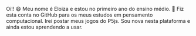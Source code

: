 Oi!!
😄
Meu nome é Eloiza e estou no primeiro ano do ensino médio.
💞
Fiz esta conta no GitHub para os meus estudos em pensamento computacional. Irei postar meus jogos do P5js. Sou nova nesta plataforma e ainda estou aprendendo a usar. 


